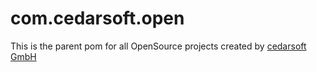 com.cedarsoft.open
==================

This is the parent pom for all OpenSource projects created by [cedarsoft GmbH][cedarsoft]


[cedarsoft]: http://www.cedarsoft.com
